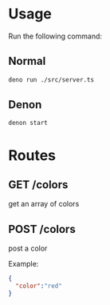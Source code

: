 # Usage


Run the following command:

## Normal

```bash
deno run ./src/server.ts
```

## Denon

```bash
denon start
```

# Routes

## GET /colors 
get an array of colors

## POST /colors 
post a color

Example:

```json
{
  "color":"red"
}
```
